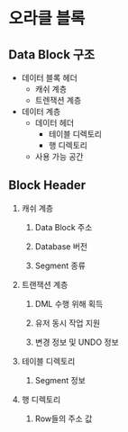 # 오라클 블록

## Data Block 구조

- 데이터 블록 헤더
  - 캐쉬 계층
  - 트렌잭션 계층
- 데이터 계층
  - 데이터 헤더
    - 테이블 디렉토리
    - 행 디렉토리
  - 사용 가능 공간



## Block Header

1. 캐쉬 계층

   1) Data Block 주소

   2) Database 버전

   3) Segment 종류

2. 트랜잭션 계층

   1) DML 수행 위해 획득

   2) 유저 동시 작업 지원

   3) 변경 정보 및 UNDO 정보

3. 테이블 디렉토리

   1) Segment 정보

4. 행 디렉토리

   1) Row들의 주소 값



